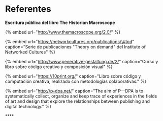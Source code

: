 # Referentes

**Escritura pública del libro The Historian Macroscope** 

{% embed url="http://www.themacroscope.org/2.0/" %}

{% embed url="https://networkcultures.org/publications/\#tod" caption="Serie de publicaciones \"Theory on demand\" del Institute of Networked Cultures" %}

{% embed url="http://www.generative-gestaltung.de/2/" caption="Curso y libro sobre código creativo y composición visual" %}

{% embed url="https://10print.org/" caption="Libro sobre código y computación creativa, realizado con metodologías colaborativas." %}

{% embed url="http://p-dpa.net/" caption="The aim of P—DPA is to systematically collect, organize and keep trace of experiences in the fields of art and design that explore the relationships between publishing and digital technology." %}



\*\*\*\*

